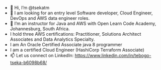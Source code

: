 - 👋 Hi, I’m @tsekatm
- 👀 I am looking for an entry level Software developer, Cloud Engineer, DevOps and AWS data engineer roles. 
- 🌱 I’m an instructor for Java and AWS with Open Learn Code Academy, Johannesburg, South Africa.
- I hold three AWS certifications: Practitioner, Solutions Architect Associates and Data Analytics Specialty.
- I am An Oracle Certified Associate java 8 programmer
- I am a certified Cloud Engineer (HashiCorp Terraform Associate)
- 📫 Let us connect on LinkedIn: 
https://www.linkedin.com/in/tebogo-tseka-b6098b68/
<!---
tsekatm/tsekatm is a ✨ special ✨ repository because its `README.md` (this file) appears on your GitHub profile.
You can click the Preview link to take a look at your changes.
--->
